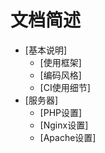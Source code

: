 # 文档简述

* [基本说明]
    * [使用框架]
    * [编码风格]
    * [CI使用细节]
* [服务器]
    * [PHP设置]
    * [Nginx设置]
    * [Apache设置]